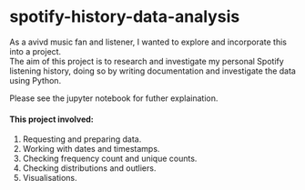 # spotify-history-data-analysis



As a avivd music fan and listener, I wanted to explore and incorporate this into a project.                                  
The aim of this project is to research and investigate my personal Spotify listening history, doing so by writing documentation and investigate the data using Python.

Please see the jupyter notebook for futher explaination.



#### This project involved:
1. Requesting and preparing data.
2. Working with dates and timestamps.
3. Checking frequency count and unique counts.
4. Checking distributions and outliers.
5. Visualisations.
